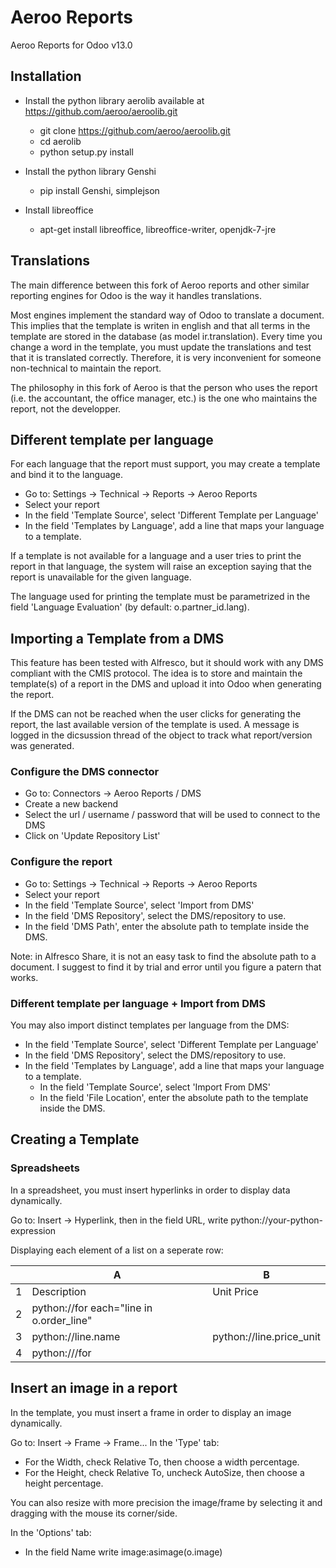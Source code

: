 # Aeroo Reports

Aeroo Reports for Odoo v13.0

## Installation

 - Install the python library aerolib available at https://github.com/aeroo/aeroolib.git
    - git clone https://github.com/aeroo/aeroolib.git
    - cd aerolib
    - python setup.py install

 - Install the python library Genshi
    - pip install Genshi, simplejson

 - Install libreoffice
    - apt-get install libreoffice, libreoffice-writer, openjdk-7-jre


## Translations

The main difference between this fork of Aeroo reports and other similar reporting
engines for Odoo is the way it handles translations.

Most engines implement the standard way of Odoo to translate a document.
This implies that the template is writen in english and that all terms in the template
are stored in the database (as model ir.translation).
Every time you change a word in the template, you must update the translations and
test that it is translated correctly. Therefore, it is very inconvenient for someone
non-technical to maintain the report.

The philosophy in this fork of Aeroo is that the person who uses the report
(i.e. the accountant, the office manager, etc.) is the one who maintains the report,
not the developper.

## Different template per language

For each language that the report must support, you may create a template and bind it to the language.

* Go to: Settings -> Technical -> Reports -> Aeroo Reports
* Select your report
* In the field 'Template Source', select 'Different Template per Language'
* In the field 'Templates by Language', add a line that maps your language to a template.

If a template is not available for a language and a user tries to print the report in that language,
the system will raise an exception saying that the report is unavailable for the given language.

The language used for printing the template must be parametrized in the field 'Language Evaluation'
(by default: o.partner_id.lang).


## Importing a Template from a DMS

This feature has been tested with Alfresco, but it should work with any DMS compliant with the
CMIS protocol. The idea is to store and maintain the template(s) of a report in the DMS and
upload it into Odoo when generating the report.

If the DMS can not be reached when the user clicks for generating the report, the last
available version of the template is used. A message is logged in the dicsussion thread of the object
to track what report/version was generated.

### Configure the DMS connector

* Go to: Connectors -> Aeroo Reports / DMS
* Create a new backend
* Select the url / username / password that will be used to connect to the DMS
* Click on 'Update Repository List'

### Configure the report

* Go to: Settings -> Technical -> Reports -> Aeroo Reports
* Select your report
* In the field 'Template Source', select 'Import from DMS'
* In the field 'DMS Repository', select the DMS/repository to use.
* In the field 'DMS Path', enter the absolute path to template inside the DMS.

Note: in Alfresco Share, it is not an easy task to find the absolute path to a document.
I suggest to find it by trial and error until you figure a patern that works.

### Different template per language + Import from DMS

You may also import distinct templates per language from the DMS:

* In the field 'Template Source', select 'Different Template per Language'
* In the field 'DMS Repository', select the DMS/repository to use.
* In the field 'Templates by Language', add a line that maps your language to a template.
    - In the field 'Template Source', select 'Import From DMS'
    - In the field 'File Location', enter the absolute path to the template inside the DMS.


## Creating a Template

### Spreadsheets

In a spreadsheet, you must insert hyperlinks in order to display data dynamically.

Go to: Insert -> Hyperlink, then in the field URL, write python://your-python-expression

Displaying each element of a list on a seperate row:

|   | A                                        | B                        |
|---|------------------------------------------|--------------------------|
| 1 | Description                              | Unit Price               |
| 2 | python://for each="line in o.order_line" |                          |
| 3 | python://line.name                       | python://line.price_unit |
| 4 | python:///for                            |                          |


## Insert an image in a report

In the template, you must insert a frame in order to display an image dynamically.

Go to: Insert -> Frame -> Frame...
In the 'Type' tab:
* For the Width, check Relative To, then choose a width percentage.
* For the Height, check Relative To, uncheck AutoSize, then choose a height percentage.

You can also resize with more precision the image/frame by selecting it and dragging
with the mouse its corner/side.

In the 'Options' tab:
* In the field Name write image:asimage(o.image)

